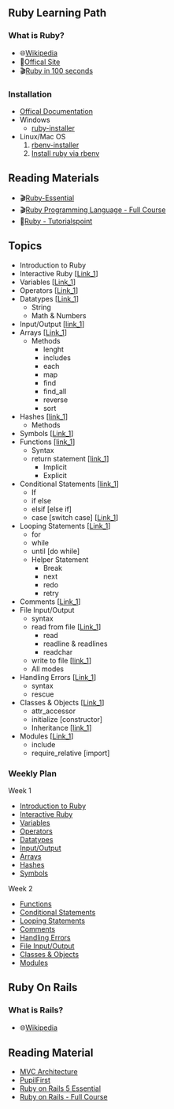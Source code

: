 ## Ruby Learning Path

### What is Ruby?
  - :globe_with_meridians:[Wikipedia](https://en.wikipedia.org/wiki/Ruby_(programming_language))
  - :gem:[Offical Site](https://www.ruby-lang.org/en/)
  - :clapper:[Ruby in 100 seconds](https://www.youtube.com/watch?v=UYm0kfnRTJk)

### Installation
  - [Offical Documentation](https://www.ruby-lang.org/en/downloads/#:~:text=Ways%20of%20Installing%20Ruby)
  - Windows
      - [ruby-installer](https://rubyinstaller.org/)
  - Linux/Mac OS
     1. [rbenv-installer](https://github.com/rbenv/rbenv-installer#rbenv-installer)
     2. [Install ruby via rbenv](https://github.com/rbenv/rbenv/blob/master/README.md#installing-ruby-versions)



## Reading Materials
- :clapper:[Ruby-Essential](https://www.linkedin.com/learning/ruby-essential-training-part-1-the-basics)
- :clapper:[Ruby Programming Language - Full Course](https://youtu.be/t_ispmWmdjY)
- :page_with_curl:[Ruby - Tutorialspoint](https://www.tutorialspoint.com/ruby/index.htm)


## Topics

- Introduction to Ruby 
- Interactive Ruby [[Link_1](https://youtu.be/t_ispmWmdjY?t=14346)]
- Variables [[Link_1](https://youtu.be/t_ispmWmdjY?t=1097)]
- Operators [[Link_1](https://www.tutorialspoint.com/ruby/ruby_operators.htm)]
- Datatypes [[Link_1](https://youtu.be/t_ispmWmdjY?t=1712)]
    - String
    - Math & Numbers
- Input/Output [[link_1](https://youtu.be/t_ispmWmdjY?t=3234)]
- Arrays [[Link_1](https://youtu.be/t_ispmWmdjY?t=4365)]
    - Methods
        - lenght
        - includes
        - each
        - map
        - find
        - find_all
        - reverse
        - sort
- Hashes [[link_1](https://youtu.be/t_ispmWmdjY?t=4891)]
    - Methods
- Symbols [[Link_1](https://www.linkedin.com/learning/ruby-essential-training-part-1-the-basics/symbols)]
- Functions  [[link_1](https://youtu.be/t_ispmWmdjY?t=5262)]
    - Syntax
    - return statement [[link_1](https://youtu.be/t_ispmWmdjY?t=5728)]
        - Implicit
        - Explicit
- Conditional Statements [[link_1](https://youtu.be/t_ispmWmdjY?t=6026)]
    - If
    - if else
    - elsif [else if]
    - case [switch case] [[Link_1](https://youtu.be/t_ispmWmdjY?t=7639)]
- Looping Statements [[Link_1](https://youtu.be/t_ispmWmdjY?t=9329)]
    - for
    - while
    - until [do while]
    - Helper Statement
        - Break
        - next
        - redo
        - retry
- Comments  [[Link_1](https://youtu.be/t_ispmWmdjY?t=9885)]
- File Input/Output 
    - syntax
    - read from file [[Link_1](https://youtu.be/t_ispmWmdjY?t=10163)]
        - read
        - readline & readlines
        - readchar
    - write to file [[link_1](https://youtu.be/t_ispmWmdjY?t=10675)]
    - All modes
- Handling Errors [[Link_1](https://youtu.be/t_ispmWmdjY?t=11194)]
    - syntax
    - rescue
- Classes & Objects [[Link_1](https://youtu.be/t_ispmWmdjY?t=11669)]
    - attr_accessor
    - initialize [constructor]
    - Inheritance  [[link_1](https://youtu.be/t_ispmWmdjY?t=13581)]
- Modules  [[Link_1](https://youtu.be/t_ispmWmdjY?t=14030)]
    - include
    - require_relative [import]


### Weekly Plan
Week 1
- [Introduction to Ruby](https://en.wikipedia.org/wiki/Ruby_(programming_language))
- [Interactive Ruby](https://youtu.be/t_ispmWmdjY?t=14346)
- [Variables](https://youtu.be/t_ispmWmdjY?t=1097)
- [Operators](https://www.tutorialspoint.com/ruby/ruby_operators.htm)
- [Datatypes](https://youtu.be/t_ispmWmdjY?t=1712)
- [Input/Output](https://youtu.be/t_ispmWmdjY?t=3234)
- [Arrays](https://youtu.be/t_ispmWmdjY?t=3234)
- [Hashes](https://youtu.be/t_ispmWmdjY?t=4891)
- [Symbols](https://www.linkedin.com/learning/ruby-essential-training-part-1-the-basics/symbols)

Week 2
- [Functions](https://youtu.be/t_ispmWmdjY?t=5262)
- [Conditional Statements](https://youtu.be/t_ispmWmdjY?t=6026)
- [Looping Statements](https://youtu.be/t_ispmWmdjY?t=9329)
- [Comments](https://youtu.be/t_ispmWmdjY?t=9885)
- [Handling Errors](https://youtu.be/t_ispmWmdjY?t=11194)
- [File Input/Output](https://youtu.be/t_ispmWmdjY?t=10163)
- [Classes & Objects](https://youtu.be/t_ispmWmdjY?t=11669)
- [Modules](https://youtu.be/t_ispmWmdjY?t=14030)


## Ruby On Rails

### What is Rails?
- :globe_with_meridians:[Wikipedia](https://en.wikipedia.org/wiki/Ruby_on_Rails)

## Reading Material
- [MVC Architecture](https://youtu.be/DUg2SWWK18I)
- [PupilFirst](https://freshworks-academy-7118.pflms.net/courses/1419/curriculum)
- [Ruby on Rails 5 Essential](https://www.linkedin.com/learning/ruby-on-rails-5-essential-training)
- [Ruby on Rails - Full Course](https://youtu.be/fmyvWz5TUWg)
